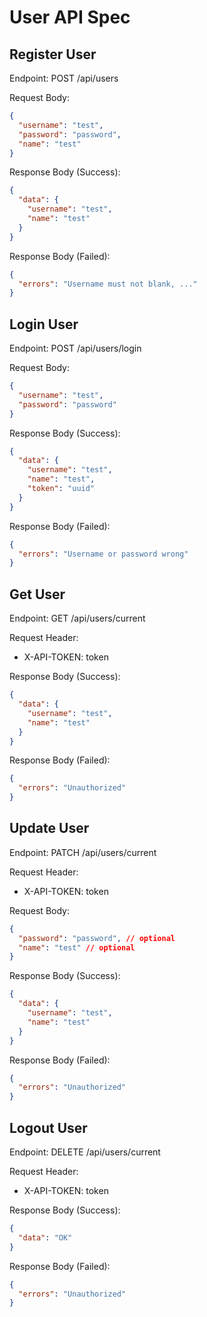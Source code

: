 # User API Spec

## Register User
Endpoint: POST /api/users

Request Body:
```JSON
{
  "username": "test",
  "password": "password",
  "name": "test"
}
```

Response Body (Success):
```JSON
{
  "data": {
    "username": "test",
    "name": "test"
  }
}
```

Response Body (Failed):
```JSON
{
  "errors": "Username must not blank, ..."
}
```

## Login User
Endpoint: POST /api/users/login

Request Body:
```JSON
{
  "username": "test",
  "password": "password"
}
```

Response Body (Success):
```JSON
{
  "data": {
    "username": "test",
    "name": "test",
    "token": "uuid"
  }
}
```

Response Body (Failed):
```JSON
{
  "errors": "Username or password wrong"
}
```

## Get User
Endpoint: GET /api/users/current

Request Header: 
- X-API-TOKEN: token

Response Body (Success):
```JSON
{
  "data": {
    "username": "test",
    "name": "test"
  }
}
```

Response Body (Failed):
```JSON
{
  "errors": "Unauthorized"
}
```

## Update User
Endpoint: PATCH /api/users/current

Request Header: 
- X-API-TOKEN: token

Request Body:
```JSON
{
  "password": "password", // optional
  "name": "test" // optional
}
```

Response Body (Success):
```JSON
{
  "data": {
    "username": "test",
    "name": "test"
  }
}
```

Response Body (Failed):
```JSON
{
  "errors": "Unauthorized"
}
```

## Logout User
Endpoint: DELETE /api/users/current

Request Header: 
- X-API-TOKEN: token

Response Body (Success):
```JSON
{
  "data": "OK"
}
```

Response Body (Failed):
```JSON
{
  "errors": "Unauthorized"
}
```

